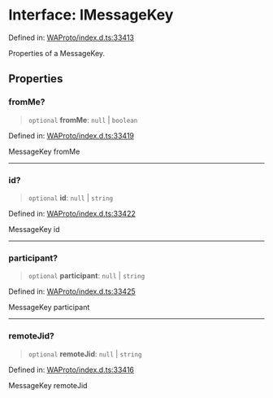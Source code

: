 # Interface: IMessageKey

Defined in: [WAProto/index.d.ts:33413](https://github.com/Fokusdotid/Baileys/blob/8399cb6fd4e55090cdf57b06ffaae3e8a88880fe/WAProto/index.d.ts#L33413)

Properties of a MessageKey.

## Properties

### fromMe?

> `optional` **fromMe**: `null` \| `boolean`

Defined in: [WAProto/index.d.ts:33419](https://github.com/Fokusdotid/Baileys/blob/8399cb6fd4e55090cdf57b06ffaae3e8a88880fe/WAProto/index.d.ts#L33419)

MessageKey fromMe

***

### id?

> `optional` **id**: `null` \| `string`

Defined in: [WAProto/index.d.ts:33422](https://github.com/Fokusdotid/Baileys/blob/8399cb6fd4e55090cdf57b06ffaae3e8a88880fe/WAProto/index.d.ts#L33422)

MessageKey id

***

### participant?

> `optional` **participant**: `null` \| `string`

Defined in: [WAProto/index.d.ts:33425](https://github.com/Fokusdotid/Baileys/blob/8399cb6fd4e55090cdf57b06ffaae3e8a88880fe/WAProto/index.d.ts#L33425)

MessageKey participant

***

### remoteJid?

> `optional` **remoteJid**: `null` \| `string`

Defined in: [WAProto/index.d.ts:33416](https://github.com/Fokusdotid/Baileys/blob/8399cb6fd4e55090cdf57b06ffaae3e8a88880fe/WAProto/index.d.ts#L33416)

MessageKey remoteJid

